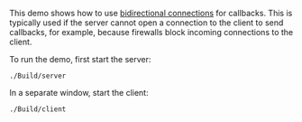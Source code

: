 This demo shows how to use [bidirectional connections][1] for callbacks.
This is typically used if the server cannot open a connection to the
client to send callbacks, for example, because firewalls block
incoming connections to the client.

To run the demo, first start the server:

```
./Build/server
```

In a separate window, start the client:

```
./Build/client
```

[1]: https://doc.zeroc.com/ice/3.7/client-server-features/connection-management/bidirectional-connections
